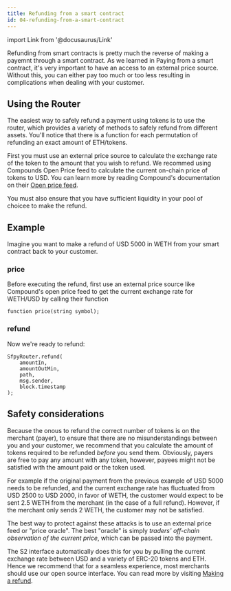 ```yaml
---
title: Refunding from a smart contract
id: 04-refunding-from-a-smart-contract
---
```


import Link from '@docusaurus/Link'

Refunding from smart contracts is pretty much the reverse of making a payemnt through a smart contract. As we learned in <Link to='/docs/03-smart-contracts/02-paying-from-a-smart-contract'>Paying from a smart contract</Link>, it's very important to have an access to an external price source. Without this, you can either pay too much or too less resulting in complications when dealing with your customer.

## Using the Router

The easiest way to safely refund a payment using tokens is to use the <Link to='/docs/06-references/02-periphery/01-router'>router</Link>, which provides a variety of methods to safely refund from different assets. You'll notice that there is a function for each permutation of refunding an exact amount of ETH/tokens.

First you must use an external price source to calculate the exchange rate of the token to the amount that you wish to refund. We recommed using Compounds Open Price feed to calculate the current on-chain price of tokens to USD. You can learn more by reading Compound's documentation on their [Open price feed](https://compound.finance/open-price).

You must also ensure that you have sufficient liquidity in your pool of choicee to make the refund.

## Example

Imagine you want to make a refund of USD 5000 in WETH from your smart contract back to your customer.

### price

Before executing the refund, first use an external price source like Compound's open price feed to get the current exchange rate for WETH/USD by calling their function

```solidity
function price(string symbol);
```

### refund

Now we're ready to refund:

```solidity
SfpyRouter.refund(
    amountIn, 
    amountOutMin, 
    path, 
    msg.sender, 
    block.timestamp
);
```

## Safety considerations

Because the onous to refund the correct number of tokens is on the merchant (payer), to ensure that there are no misunderstandings between you and your customer, we recommend that you calculate the amount of tokens required to be refunded _before_ you send them. Obviously, payers are free to pay any amount with any token, however, payees might not be satisfied with the amount paid or the token used. 

For example if the original payment from the previous example of USD 5000 needs to be refunded, and the current exchange rate has fluctuated from USD 2500 to USD 2000, in favor of WETH, the customer would expect to be sent 2.5 WETH from the merchant (in the case of a full refund). However, if the merchant only sends 2 WETH, the customer may not be satisfied.

The best way to protect against these attacks is to use an external price feed or "price oracle". The best "oracle" is simply _traders' off-chain observation of the current price_, which can be passed into the payment.

The S2 interface automatically does this for you by pulling the current exchange rate between USD and a variety of ERC-20 tokens and ETH. Hence we recommend that for a seamless experience, most merchants should use our open source interface. You can read more by visiting [Making a refund](/docs/04-interface/04-refunding-a-payment).
